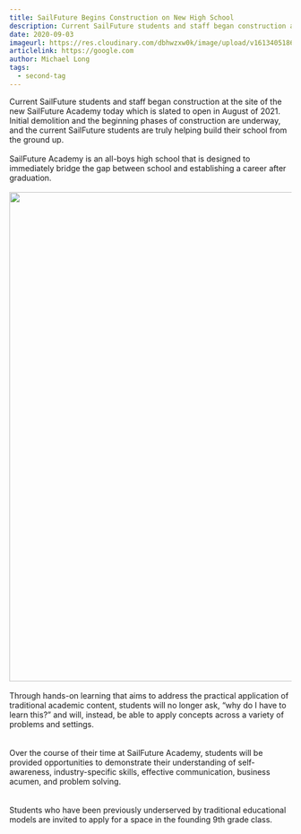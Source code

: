 ```yaml
---
title: SailFuture Begins Construction on New High School
description: Current SailFuture students and staff began construction at the site of the new SailFuture Academy today which is slated to open in August of 2021.
date: 2020-09-03
imageurl: https://res.cloudinary.com/dbhwzxw0k/image/upload/v1613405186/SailFuture%20Academy/47193961_1922748691170938_8737821092074225664_o.jpg
articlelink: https://google.com
author: Michael Long
tags:
  - second-tag
---
```



Current SailFuture students and staff began construction at the site of the new SailFuture Academy today which is slated to open in August of 2021.  Initial demolition and the beginning phases of construction are underway, and the current SailFuture students are truly helping build their school from the ground up.
<br><br>
SailFuture Academy is an all-boys high school that is designed to immediately bridge the gap between school and establishing a career after graduation.
<br><br>
        <img class="w-full rounded-lg" src="https://res.cloudinary.com/dbhwzxw0k/image/upload/v1613419232/construction_seo.png" alt="" width="1310" height="873">
<br><br>
Through hands-on learning that aims to address the practical application of traditional academic content, students will no longer ask, “why do I have to learn this?” and will, instead, be able to apply concepts across a variety of problems and settings.  
<br><br>
Over the course of their time at SailFuture Academy, students will be provided opportunities to demonstrate their understanding of self-awareness, industry-specific skills, effective communication, business acumen, and problem solving.  
<br><br>
Students who have been previously underserved by traditional educational models are invited to apply for a space in the founding 9th grade class.  




